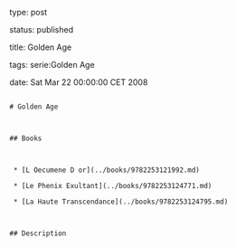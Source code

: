 type: post
status: published
title: Golden Age
tags: serie:Golden Age
date: Sat Mar 22 00:00:00 CET 2008
~~~~~~
# Golden Age

## Books

 * [L Oecumene D or](../books/9782253121992.md)
 * [Le Phenix Exultant](../books/9782253124771.md)
 * [La Haute Transcendance](../books/9782253124795.md)

## Description
